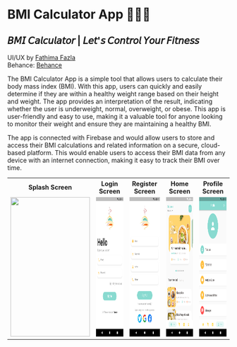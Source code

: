 # BMI Calculator App 🚴‍♀️📱
## 𝘉𝘔𝘐 𝘊𝘢𝘭𝘤𝘶𝘭𝘢𝘵𝘰𝘳 | 𝘓𝘦𝘵'𝘴 𝘊𝘰𝘯𝘵𝘳𝘰𝘭 𝘠𝘰𝘶𝘳 𝘍𝘪𝘵𝘯𝘦𝘴𝘴

UI/UX by [Fathima Fazla](https://www.linkedin.com/in/fathima-fazla/) <br>
Behance: [Behance](https://www.behance.net/gallery/158472653/BMI-Calculator-App)

The BMI Calculator App is a simple tool that allows users to calculate their body mass index (BMI). With this app, users can quickly and easily determine if they are within a healthy weight range based on their height and weight. The app provides an interpretation of the result, indicating whether the user is underweight, normal, overweight, or obese. This app is user-friendly and easy to use, making it a valuable tool for anyone looking to monitor their weight and ensure they are maintaining a healthy BMI. 

The app is connected with Firebase and would allow users to store and access their BMI calculations and related information on a secure, cloud-based platform. This would enable users to access their BMI data from any device with an internet connection, making it easy to track their BMI over time. 

<center>
<table>
  <tr>
    <th width=180>Splash Screen</th>
    <th width=180>Login Screen </th>
    <th width=180>Register Screen </th>
    <th width=180>Home Screen </th>
    <th width=180>Profile Screen </th>
  </tr>
  <tr>
    <td><img src="https://drive.google.com/file/d/1PhRr09y2HDDaQ5nQSz_PN9WYtP399Rd-/view?usp=sharing" width="180" height="315" ></td>
    <td><img src="https://github.com/MSahirullah/The-Best-Food-App/blob/main/assets/images/UI/Login%20Screen.png" width="180" height="315"></td>
    <td><img src="https://github.com/MSahirullah/The-Best-Food-App/blob/main/assets/images/UI/Register%20Screen.png" width="180" height="315"></td>
    <td><img src="https://github.com/MSahirullah/The-Best-Food-App/blob/main/assets/images/UI/Home%20Screen.png" width="180" height="315"></td>
    <td><img src="https://github.com/MSahirullah/The-Best-Food-App/blob/main/assets/images/UI/Profile%20Screen.png" width="180" height="315"></td>
  </tr>
</table>
 </center>
